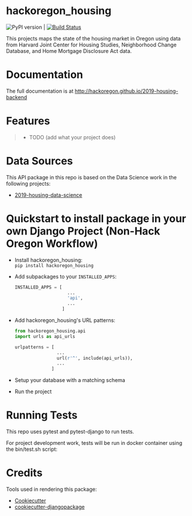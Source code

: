 # hackoregon_housing

![PyPI version](https://badge.fury.io/py/2019-housing-backend.svg) | [![Build Status](https://travis-ci.org/hackoregon/2019-housing-backend.svg?branch=master)](https://travis-ci.org/hackoregon/2019-housing-backend)

This projects maps the state of the housing market in Oregon using data from Harvard Joint Center for Housing Studies, Neighborhood Change Database, and Home Mortgage Disclosure Act data.

# Documentation

The full documentation is at http://hackoregon.github.io/2019-housing-backend


# Features

> -   TODO (add what your project does)

# Data Sources

This API package in this repo is based on the Data Science work in the following projects:

* [2019-housing-data-science](https://github.com/hackoregon/2019-housing-data-science)

# Quickstart to install package in your own Django Project (Non-Hack Oregon Workflow)

* Install hackoregon_housing:  
  `pip install hackoregon_housing`

* Add subpackages to your `INSTALLED_APPS`:

  ```python
  INSTALLED_APPS = [     
                      ...     
                      'api',     
                      ...
                    ]
  ```

* Add hackoregon_housing's URL patterns:

  ```python
  from hackoregon_housing.api
  import urls as api_urls   

  urlpatterns = [     
                  ...     
                  url(r'^', include(api_urls)),     
                  ...
                ]
  ```

* Setup your database with a matching schema

* Run the project

# Running Tests

This repo uses pytest and pytest-django to run tests.

For project development work, tests will be run in docker container
using the bin/test.sh script:

# Credits

Tools used in rendering this package:

 * [Cookiecutter](https://github.com/audreyr/cookiecutter)
 * [cookiecutter-djangopackage](https://github.com/pydanny/cookiecutter-djangopackage)
